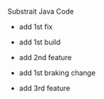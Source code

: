 Substrait Java Code

- add 1st fix
- add 1st build
- add 2nd feature
- add 1st braking change

- add 3rd feature
